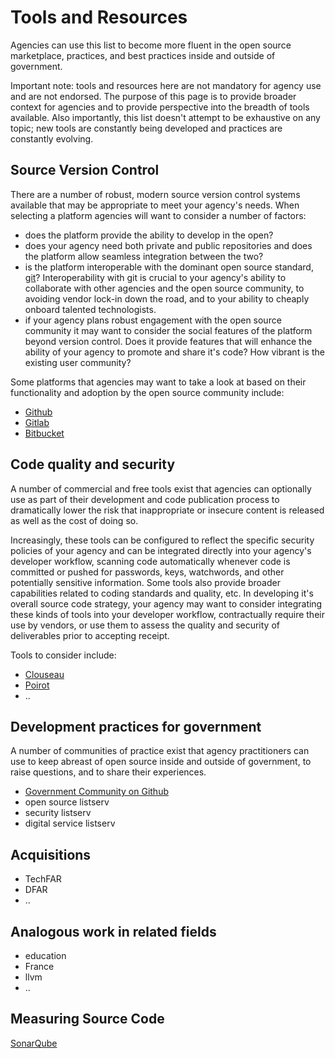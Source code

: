 # Tools and Resources

Agencies can use this list to become more fluent in the open source marketplace, practices, and best practices inside and outside of government.

Important note: tools and resources here are not mandatory for agency use and are not endorsed.  The purpose of this page is to provide broader context for agencies and to provide perspective into the breadth of tools available.  Also importantly, this list doesn't attempt to be exhaustive on any topic; new tools are constantly being developed and practices are constantly evolving.


## Source Version Control
There are a number of robust, modern source version control systems available that may be appropriate to meet your agency's needs. When selecting a platform agencies will want to consider a number of factors:
- does the platform provide the ability to develop in the open?
- does your agency need both private and public repositories and does the platform allow seamless integration between the two? 
- is the platform interoperable with the dominant open source standard, [git](https://git-scm.com/)? Interoperability with git is crucial to your agency's ability to collaborate with other agencies and the open source community, to avoiding vendor lock-in down the road, and to your ability to cheaply onboard talented technologists.
- if your agency plans robust engagement with the open source community it may want to consider the social features of the platform beyond version control. Does it provide features that will enhance the ability of your agency to promote and share it's code? How vibrant is the existing user community?

Some platforms that agencies may want to take a look at based on their functionality and adoption by the open source community include:
- [Github](https://github.com)
- [Gitlab](https://gitlab.com)
- [Bitbucket](https://bitbucket.org)

## Code quality and security
A number of commercial and free tools exist that agencies can optionally use as part of their development and code publication process to dramatically lower the risk that inappropriate or insecure content is released as well as the cost of doing so. 

Increasingly, these tools can be configured to reflect the specific security policies of your agency and can be integrated directly into your agency's developer workflow, scanning code automatically whenever code is committed or pushed for passwords, keys, watchwords, and other potentially sensitive information.  Some tools also provide broader capabilities related to coding standards and quality, etc.  In developing it's overall source code strategy, your agency may want to consider integrating these kinds of tools into your developer workflow, contractually require their use by vendors, or use them to assess the quality and security of deliverables prior to accepting receipt. 

Tools to consider include:
- [Clouseau](https://github.com/cfpb/clouseau)
- [Poirot](https://github.com/emanuelfeld/poirot)
- ..


## Development practices for government
A number of communities of practice exist that agency practitioners can use to keep abreast of open source inside and outside of government, to raise questions, and to share their experiences.
- [Government Community on Github](https://github.com/government/welcome#readme)
- open source listserv
- security listserv
- digital service listserv

## Acquisitions
- TechFAR
- DFAR
- ..

## Analogous work in related fields
- education
- France
- llvm
- ..


## Measuring Source Code
[SonarQube](https://github.com/SonarSource/sonarqube)

